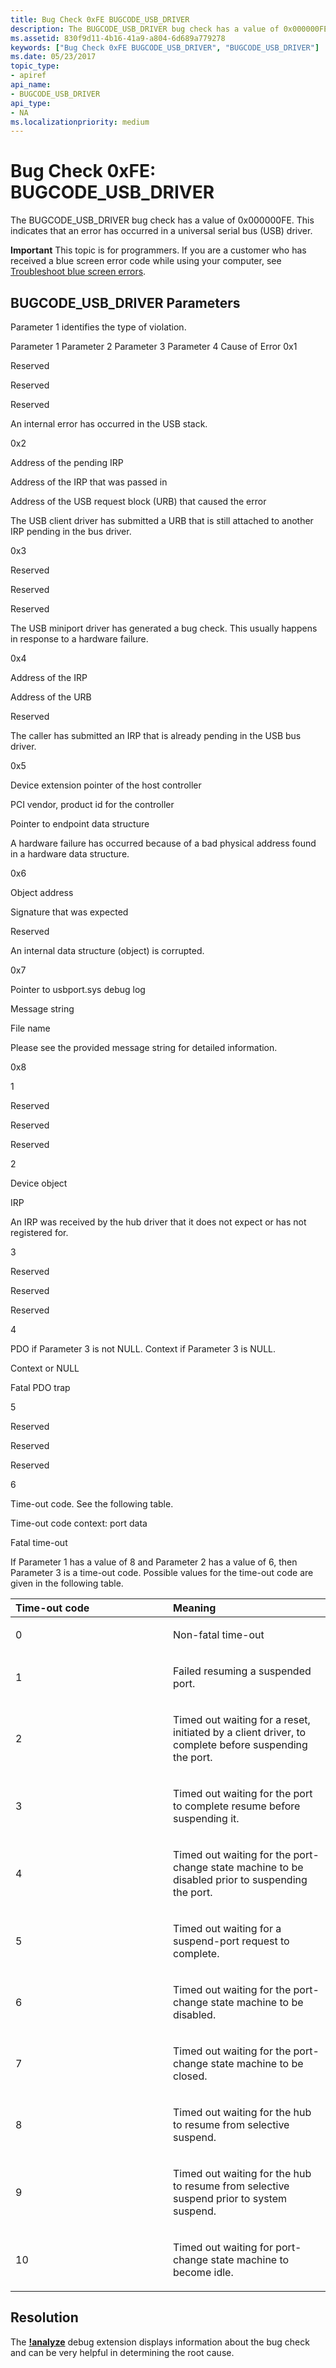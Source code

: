 ```yaml
---
title: Bug Check 0xFE BUGCODE_USB_DRIVER
description: The BUGCODE_USB_DRIVER bug check has a value of 0x000000FE. This indicates that an error has occurred in a universal serial bus (USB) driver.
ms.assetid: 830f9d11-4b16-41a9-a804-6d689a779278
keywords: ["Bug Check 0xFE BUGCODE_USB_DRIVER", "BUGCODE_USB_DRIVER"]
ms.date: 05/23/2017
topic_type:
- apiref
api_name:
- BUGCODE_USB_DRIVER
api_type:
- NA
ms.localizationpriority: medium
---
```


# Bug Check 0xFE: BUGCODE\_USB\_DRIVER


The BUGCODE\_USB\_DRIVER bug check has a value of 0x000000FE. This indicates that an error has occurred in a universal serial bus (USB) driver.

**Important** This topic is for programmers. If you are a customer who has received a blue screen error code while using your computer, see [Troubleshoot blue screen errors](https://windows.microsoft.com/windows-10/troubleshoot-blue-screen-errors).

## BUGCODE\_USB\_DRIVER Parameters


Parameter 1 identifies the type of violation.

Parameter 1
Parameter 2
Parameter 3
Parameter 4
Cause of Error
0x1

Reserved

Reserved

Reserved

An internal error has occurred in the USB stack.

0x2

Address of the pending IRP

Address of the IRP that was passed in

Address of the USB request block (URB) that caused the error

The USB client driver has submitted a URB that is still attached to another IRP pending in the bus driver.

0x3

Reserved

Reserved

Reserved

The USB miniport driver has generated a bug check. This usually happens in response to a hardware failure.

0x4

Address of the IRP

Address of the URB

Reserved

The caller has submitted an IRP that is already pending in the USB bus driver.

0x5

Device extension pointer of the host controller

PCI vendor, product id for the controller

Pointer to endpoint data structure

A hardware failure has occurred because of a bad physical address found in a hardware data structure.

0x6

Object address

Signature that was expected

Reserved

An internal data structure (object) is corrupted.

0x7

Pointer to usbport.sys debug log

Message string

File name

Please see the provided message string for detailed information.

0x8

1

Reserved

Reserved

Reserved

2

Device object

IRP

An IRP was received by the hub driver that it does not expect or has not registered for.

3

Reserved

Reserved

Reserved

4

PDO if Parameter 3 is not NULL. Context if Parameter 3 is NULL.

Context or NULL

Fatal PDO trap

5

Reserved

Reserved

Reserved

6

Time-out code. See the following table.

Time-out code context: port data

Fatal time-out

 

If Parameter 1 has a value of 8 and Parameter 2 has a value of 6, then Parameter 3 is a time-out code. Possible values for the time-out code are given in the following table.

<table>
<colgroup>
<col width="50%" />
<col width="50%" />
</colgroup>
<thead>
<tr class="header">
<th align="left">Time-out code</th>
<th align="left">Meaning</th>
</tr>
</thead>
<tbody>
<tr class="odd">
<td align="left"><p>0</p></td>
<td align="left"><p>Non-fatal time-out</p></td>
</tr>
<tr class="even">
<td align="left"><p>1</p></td>
<td align="left"><p>Failed resuming a suspended port.</p></td>
</tr>
<tr class="odd">
<td align="left"><p>2</p></td>
<td align="left"><p>Timed out waiting for a reset, initiated by a client driver, to complete before suspending the port.</p></td>
</tr>
<tr class="even">
<td align="left"><p>3</p></td>
<td align="left"><p>Timed out waiting for the port to complete resume before suspending it.</p></td>
</tr>
<tr class="odd">
<td align="left"><p>4</p></td>
<td align="left"><p>Timed out waiting for the port-change state machine to be disabled prior to suspending the port.</p></td>
</tr>
<tr class="even">
<td align="left"><p>5</p></td>
<td align="left"><p>Timed out waiting for a suspend-port request to complete.</p></td>
</tr>
<tr class="odd">
<td align="left"><p>6</p></td>
<td align="left"><p>Timed out waiting for the port-change state machine to be disabled.</p></td>
</tr>
<tr class="even">
<td align="left"><p>7</p></td>
<td align="left"><p>Timed out waiting for the port-change state machine to be closed.</p></td>
</tr>
<tr class="odd">
<td align="left"><p>8</p></td>
<td align="left"><p>Timed out waiting for the hub to resume from selective suspend.</p></td>
</tr>
<tr class="even">
<td align="left"><p>9</p></td>
<td align="left"><p>Timed out waiting for the hub to resume from selective suspend prior to system suspend.</p></td>
</tr>
<tr class="odd">
<td align="left"><p>10</p></td>
<td align="left"><p>Timed out waiting for port-change state machine to become idle.</p></td>
</tr>
</tbody>
</table>

## Resolution
The [**!analyze**](https://docs.microsoft.com/windows-hardware/drivers/debugger/-analyze) debug extension displays information about the bug check and can be very helpful in determining the root cause.
 

 

 




